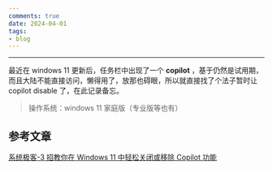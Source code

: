 ```yaml
---
comments: true
date: 2024-04-01
tags:
- blog
---
```


***

最近在 windows 11 更新后，任务栏中出现了一个 **copilot** ，基于仍然是试用期，而且大陆不能直接访问，懒得用了，放那也碍眼，所以就直接找了个法子暂时让 copilot disable 了，在此记录备忘。

> 操作系统：windows 11 家庭版（专业版等也有）

<!-- more -->

## 参考文章

[系统极客-3 招教你在 Windows 11 中轻松关闭或移除 Copilot 功能](https://www.sysgeek.cn/windows-11-disable-copilot/)
